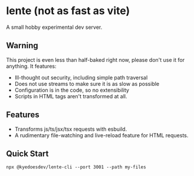 # lente (not as fast as vite)
A small hobby experimental dev server.

## Warning
This project is even less than half-baked right now, please don't use it for anything.
It features:
- Ill-thought out security, including simple path traversal
- Does not use streams to make sure it is as slow as possible
- Configuration is in the code, so no extensibility
- Scripts in HTML tags aren't transformed at all.

## Features
- Transforms js/ts/jsx/tsx requests with esbuild.
- A rudimentary file-watching and live-reload feature for HTML requests.

## Quick Start
```shell
npx @kyedoesdev/lente-cli --port 3001 --path my-files
```
